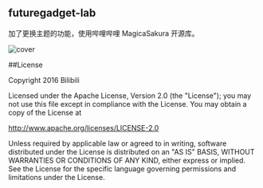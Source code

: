 
## futuregadget-lab

加了更换主题的功能，使用哔哩哔哩 MagicaSakura 开源库。

![cover](https://raw.githubusercontent.com/xyczero/MagicaSakura/master/screenshot/magicasakura_cover.png)

##License

Copyright 2016 Bilibili

Licensed under the Apache License, Version 2.0 (the "License");
you may not use this file except in compliance with the License.
You may obtain a copy of the License at

   http://www.apache.org/licenses/LICENSE-2.0

Unless required by applicable law or agreed to in writing, software
distributed under the License is distributed on an "AS IS" BASIS,
WITHOUT WARRANTIES OR CONDITIONS OF ANY KIND, either express or implied.
See the License for the specific language governing permissions and
limitations under the License.
